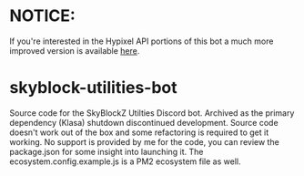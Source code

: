 # NOTICE:

If you're interested in the Hypixel API portions of this bot a much more improved version is available [here](https://github.com/zikeji/node-hypixel).

# skyblock-utilities-bot

Source code for the SkyBlockZ Utilties Discord bot. Archived as the primary dependency (Klasa) shutdown discontinued development. Source code doesn't work out of the box and some refactoring is required to get it working. No support is provided by me for the code, you can review the package.json for some insight into launching it. The ecosystem.config.example.js is a PM2 ecosystem file as well.
